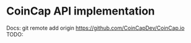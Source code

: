 # CoinCap API implementation

Docs: git remote add origin https://github.com/CoinCapDev/CoinCap.io
TODO:
